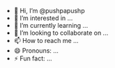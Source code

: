 - 👋 Hi, I’m @pushpapushp
- 👀 I’m interested in ...
- 🌱 I’m currently learning ...
- 💞️ I’m looking to collaborate on ...
- 📫 How to reach me ...
- 😄 Pronouns: ...
- ⚡ Fun fact: ...

<!---
pushpapushp/pushpapushp is a ✨ special ✨ repository because its `README.md` (this file) appears on your GitHub profile.
You can click the Preview link to take a look at your changes.
--->
